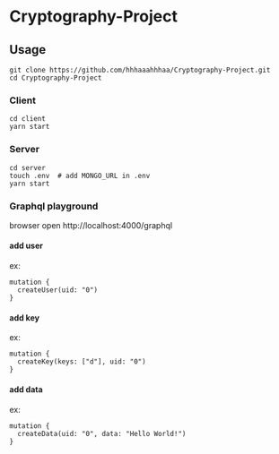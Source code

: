# Cryptography-Project

## Usage
~~~
git clone https://github.com/hhhaaahhhaa/Cryptography-Project.git
cd Cryptography-Project
~~~
### Client
~~~
cd client
yarn start
~~~
### Server
~~~
cd server
touch .env  # add MONGO_URL in .env
yarn start
~~~
### Graphql playground
browser open http://localhost:4000/graphql
#### add user
ex:
~~~
mutation {
  createUser(uid: "0") 
}
~~~
#### add key
ex:
~~~
mutation {
  createKey(keys: ["d"], uid: "0")
}
~~~
#### add data
ex:
~~~
mutation {
  createData(uid: "0", data: "Hello World!")
}
~~~

